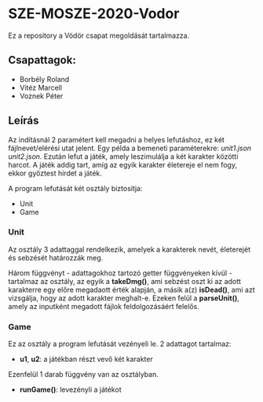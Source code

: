 # SZE-MOSZE-2020-Vodor
Ez a repository a Vödör csapat megoldását tartalmazza.
## Csapattagok: 
* Borbély Roland 
* Vitéz Marcell
* Voznek Péter
## Leírás
Az indításnál 2 paramétert kell megadni a helyes lefutáshoz, ez két fájlnevet/elérési utat jelent. Egy példa a bemeneti paraméterekre: *unit1.json unit2.json*. Ezután lefut a játék, amely leszimulálja a két karakter közötti harcot. A játék addig tart, amíg az egyik karakter életereje el nem fogy, ekkor győztest hírdet a játék.

A program lefutását két osztály biztosítja: 
* Unit 
* Game
### Unit 
Az osztály 3 adattaggal rendelkezik, amelyek a karakterek nevét, életerejét és sebzését határozzák meg. 

Három függvényt - adattagokhoz tartozó getter függvényeken kívül - tartalmaz az osztály, az egyik a **takeDmg()**, ami sebzést oszt ki az adott karakterre egy előre megadaott érték alapján, a másik a(z) **isDead()**, ami azt vizsgálja, hogy az adott karakter meghalt-e. Ezeken felül a **parseUnit()**, amely az inputként megadott fájlok feldolgozásáért felelős.

### Game
Ez az osztály a program lefutását vezényeli le. 2 adattagot tartalmaz:
* **u1**, **u2**: a játékban részt vevő két karakter

Ezenfelül 1 darab függvény van az osztályban. 
* **runGame()**: levezényli a játékot

